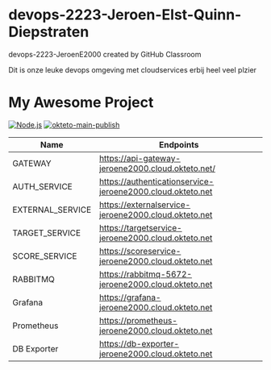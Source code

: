 # devops-2223-Jeroen-Elst-Quinn-Diepstraten
devops-2223-JeroenE2000 created by GitHub Classroom

Dit is onze leuke devops omgeving met cloudservices erbij heel veel plzier

# My Awesome Project

[![Node.js](https://github.com/avans-devops/devops-Webs5-2223-Jeroen-Elst-Quinn-Diepstraten/actions/workflows/node.js.yml/badge.svg?branch=main)](https://github.com/avans-devops/devops-Webs5-2223-Jeroen-Elst-Quinn-Diepstraten/actions/workflows/node.js.yml)
[![okteto-main-publish](https://github.com/avans-devops/devops-Webs5-2223-Jeroen-Elst-Quinn-Diepstraten/actions/workflows/workflow.yml/badge.svg)](https://github.com/avans-devops/devops-Webs5-2223-Jeroen-Elst-Quinn-Diepstraten/actions/workflows/workflow.yml)


| Name | Endpoints |
| ------ | ------ |
| GATEWAY | https://api-gateway-jeroene2000.cloud.okteto.net/ |
| AUTH_SERVICE | https://authenticationservice-jeroene2000.cloud.okteto.net |
| EXTERNAL_SERVICE | https://externalservice-jeroene2000.cloud.okteto.net |
| TARGET_SERVICE | https://targetservice-jeroene2000.cloud.okteto.net |
| SCORE_SERVICE | https://scoreservice-jeroene2000.cloud.okteto.net |
| RABBITMQ | https://rabbitmq-5672-jeroene2000.cloud.okteto.net |
| Grafana | https://grafana-jeroene2000.cloud.okteto.net |
| Prometheus | https://prometheus-jeroene2000.cloud.okteto.net|
| DB Exporter | https://db-exporter-jeroene2000.cloud.okteto.net |
